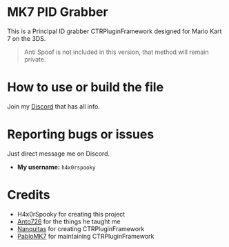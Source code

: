 # MK7 PID Grabber
This is a Principal ID grabber CTRPluginFramework designed for Mario Kart 7 on the 3DS.

> Anti Spoof is not included in this version, that method will remain private.

# How to use or build the file
Join my [Discord](https://discord.com/invite/CjG866FBty) that has all info.

# Reporting bugs or issues
Just direct message me on Discord.

- **My username:** `h4x0rspooky`

# Credits

- H4x0rSpooky for creating this project
- [Anto726](https://github.com/Anto726) for the things he taught me
- [Nanquitas](https://github.com/Nanquitas) for creating CTRPluginFramework
- [PabloMK7](https://github.com/PabloMK7) for maintaining CTRPluginFramework
